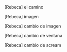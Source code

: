 [Rebeca] el camino

[Rebeca] imagen

[Rebeca] cambio de imagen

[Rebeca] cambio de ventana

[Rebeca] cambio de scream